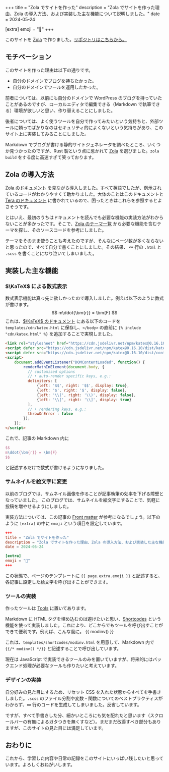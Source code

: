 +++
title = "Zola でサイトを作った"
description = "Zola でサイトを作った理由、Zola の導入方法、および実装した主な機能について説明しました。"
date = 2024-05-24

[extra]
emoji = "🦀"
+++

このサイトを [Zola](https://www.getzola.org/) で作りました。[リポジトリはこちらから。](https://github.com/hayatroid/portfolio)

## モチベーション
このサイトを作った理由は以下の通りです。

- 自分のドメインでブログを持ちたかった。
- 自分のドメインでツールを運用したかった。

前者については、以前にも自分のドメインで WordPress のブログを持っていたことがあるのですが、ローカルエディタで編集できる（Markdown で執筆できる）環境が欲しいと思い、作り替えることにしました。

後者については、よく使うツールを自分で作ってみたいという気持ちと、外部ツールに頼ってばかりなのはセキュリティ的によくないという気持ちがあり、このサイト上に実装してみることにしました。

Markdown でブログが書ける静的サイトジェネレータを調べたところ、いくつか見つかったのですが、Rust 製という点に惹かれて [Zola](https://www.getzola.org/) を選びました。`zola build` をする度に高速すぎて笑っております。

## Zola の導入方法
[Zola のドキュメント](https://www.getzola.org/documentation/) を見ながら導入しました。すべて英語でしたが、例示されているコードがわかりやすくて助かりました。大体のことはこのドキュメントと [Tera のドキュメント](https://keats.github.io/tera/docs/#templates) に書かれているので、困ったときはこれらを参照するとよさそうです。

とはいえ、最初のうちはドキュメントを読んでも必要な機能の実装方法がわからないことが多かったです。そこで、[Zola のテーマ一覧](https://www.getzola.org/themes/) から必要な機能を含むテーマを探し、そのソースコードを参考にしました。

テーマをそのまま使うことも考えたのですが、そんなにページ数が多くならないと思ったので、すべて自分で書くことにしました。その結果、 $\infty$ 行の `.html` と `.scss` を書くことになり泣いてしまいました。

## 実装した主な機能

### $\KaTeX$ による数式表示
数式表示機能は真っ先に欲しかったので導入しました。例えば以下のように数式が書けます。
$$
m\ddot{\bm{r}} = \bm{F}
$$
これは、[$\KaTeX$ のドキュメント](https://katex.org/docs/autorender) にある以下のコードを `templates/cdn/katex.html` に保存し、`</body>` の直前に `{% include "cdn/katex.html" %}` を追加することで実現しました。
```html
<link rel="stylesheet" href="https://cdn.jsdelivr.net/npm/katex@0.16.10/dist/katex.min.css" integrity="sha384-wcIxkf4k558AjM3Yz3BBFQUbk/zgIYC2R0QpeeYb+TwlBVMrlgLqwRjRtGZiK7ww" crossorigin="anonymous">
<script defer src="https://cdn.jsdelivr.net/npm/katex@0.16.10/dist/katex.min.js" integrity="sha384-hIoBPJpTUs74ddyc4bFZSM1TVlQDA60VBbJS0oA934VSz82sBx1X7kSx2ATBDIyd" crossorigin="anonymous"></script>
<script defer src="https://cdn.jsdelivr.net/npm/katex@0.16.10/dist/contrib/auto-render.min.js" integrity="sha384-43gviWU0YVjaDtb/GhzOouOXtZMP/7XUzwPTstBeZFe/+rCMvRwr4yROQP43s0Xk" crossorigin="anonymous"></script>
<script>
    document.addEventListener("DOMContentLoaded", function() {
        renderMathInElement(document.body, {
          // customised options
          // • auto-render specific keys, e.g.:
          delimiters: [
              {left: '$$', right: '$$', display: true},
              {left: '$', right: '$', display: false},
              {left: '\\(', right: '\\)', display: false},
              {left: '\\[', right: '\\]', display: true}
          ],
          // • rendering keys, e.g.:
          throwOnError : false
        });
    });
</script>
```

これで、記事の Markdown 内に
```tex
$$
m\ddot{\bm{r}} = \bm{F}
$$
```
と記述するだけで数式が書けるようになりました。

### サムネイルを絵文字に変更
以前のブログでは、サムネイル画像を作ることが記事執筆の効率を下げる障壁となっていました。
このブログでは、サムネイルを絵文字にすることで、気軽に投稿を増やせるようにしました。

実装方法については、この記事の [Front matter](https://www.getzola.org/documentation/content/page/#front-matter) が参考になるでしょう。以下のように `[extra]` の中に `emoji` という項目を設定しています。

```toml
+++
title = "Zola でサイトを作った"
description = "Zola でサイトを作った理由、Zola の導入方法、および実装した主な機能について説明しました。"
date = 2024-05-24

[extra]
emoji = "🦀"
+++
```

この状態で、ページのテンプレートに `{{ page.extra.emoji }}` と記述すると、各記事に設定した絵文字を呼び出すことができます。

### ツールの実装
作ったツールは [Tools](https://hayatro.id/tools/) に置いてあります。

Markdown に HTML タグを埋め込むのは避けたいと思い、[Shortcodes](https://www.getzola.org/documentation/content/shortcodes/) という機能を使って実装しました。これにより、どこからでもツールを呼び出すことができて便利です。例えば、こんな風に。
{{ modinv() }}

これは、`templates/shortcodes/modinv.html` を用意して、Markdown 内で `{{/* modinv() */}}` と記述することで呼び出しています。

現在は JavaScript で実装できるツールのみを置いていますが、将来的にはバックエンド処理が必要なツールも作りたいと考えています。

### デザインの実装
自分好みの見た目にするため、リセット CSS を入れた状態からすべてを手書きしました。`.scss` のファイル分割や変数・関数についてのベストプラクティスがわからず、$\infty$ 行のコードを生成してしまいました。反省しています。

ですが、すべて手書きした分、細かいところにも気を配れたと思います（スクロールバーの有無によるガタつきを無くすなど）。まだまだ改善すべき部分もありますが、このサイトの見た目には満足しています。

## おわりに
これから、学習した内容や日常の記録をこのサイトにいっぱい残したいと思っています。よろしくおねがいします。
